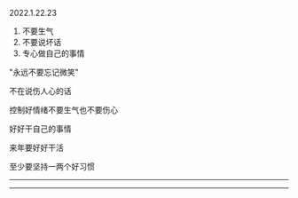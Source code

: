 2022.1.22.23

1. 不要生气
2. 不要说坏话
3. 专心做自己的事情

"永远不要忘记微笑"

不在说伤人心的话

控制好情绪不要生气也不要伤心

好好干自己的事情

来年要好好干活

至少要坚持一两个好习惯

--------

--------

